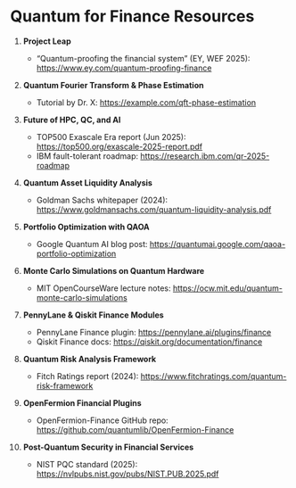 # Quantum for Finance Resources

1. **Project Leap**  
   - “Quantum-proofing the financial system” (EY, WEF 2025): https://www.ey.com/quantum-proofing-finance

2. **Quantum Fourier Transform & Phase Estimation**  
   - Tutorial by Dr. X: https://example.com/qft-phase-estimation

3. **Future of HPC, QC, and AI**  
   - TOP500 Exascale Era report (Jun 2025): https://top500.org/exascale-2025-report.pdf  
   - IBM fault-tolerant roadmap: https://research.ibm.com/qr-2025-roadmap

4. **Quantum Asset Liquidity Analysis**  
   - Goldman Sachs whitepaper (2024): https://www.goldmansachs.com/quantum-liquidity-analysis.pdf

5. **Portfolio Optimization with QAOA**  
   - Google Quantum AI blog post: https://quantumai.google.com/qaoa-portfolio-optimization

6. **Monte Carlo Simulations on Quantum Hardware**  
   - MIT OpenCourseWare lecture notes: https://ocw.mit.edu/quantum-monte-carlo-simulations

7. **PennyLane & Qiskit Finance Modules**  
   - PennyLane Finance plugin: https://pennylane.ai/plugins/finance  
   - Qiskit Finance docs: https://qiskit.org/documentation/finance

8. **Quantum Risk Analysis Framework**  
   - Fitch Ratings report (2024): https://www.fitchratings.com/quantum-risk-framework

9. **OpenFermion Financial Plugins**  
   - OpenFermion-Finance GitHub repo: https://github.com/quantumlib/OpenFermion-Finance

10. **Post-Quantum Security in Financial Services**  
    - NIST PQC standard (2025): https://nvlpubs.nist.gov/pubs/NIST.PUB.2025.pdf
